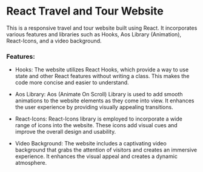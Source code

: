 <h1>React Travel and Tour Website</h1>
This is a responsive travel and tour website built using React. It incorporates various features and libraries such as Hooks, Aos Library (Animation), React-Icons, and a video background.

<h3>Features:</h3>

* Hooks: The website utilizes React Hooks, which provide a way to use state and other React features without writing a class. This makes the code more concise and easier to understand.

* Aos Library: Aos (Animate On Scroll) Library is used to add smooth animations to the website elements as they come into view. It enhances the user experience by providing visually appealing transitions.

* React-Icons: React-Icons library is employed to incorporate a wide range of icons into the website. These icons add visual cues and improve the overall design and usability.

* Video Background: The website includes a captivating video background that grabs the attention of visitors and creates an immersive experience. It enhances the visual appeal and creates a dynamic atmosphere.
